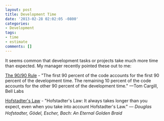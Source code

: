 ```yaml
---
layout: post
title: Development Time
date: '2013-02-28 02:02:05 -0800'
categories:
- Development
tags:
- time
- estimate
comments: []
---
```

<p>It seems common that development tasks or projects take much more time than expected. My manager recently pointed these out to me:</p>
<p><a href="http://en.wikipedia.org/wiki/Ninety-ninety_rule" target="_blank">The 90/90 Rule</a> - "The first 90 percent of the code accounts for the first 90 percent of the development time. The remaining 10 percent of the code accounts for the other 90 percent of the development time." &mdash;Tom Cargill, Bell Labs</p>
<p><a href="http://en.wikipedia.org/wiki/Hofstadter's_law" target="_blank">Hofstadter's Law</a> - "Hofstadter's Law: It always takes longer than you expect, even when you take into account Hofstadter's Law." <em id="__mceDel" style="line-height: 21px;">&mdash; Douglas Hofstadter, G&ouml;del, Escher, Bach: An Eternal Golden Braid</em></p>
<p> </p>
